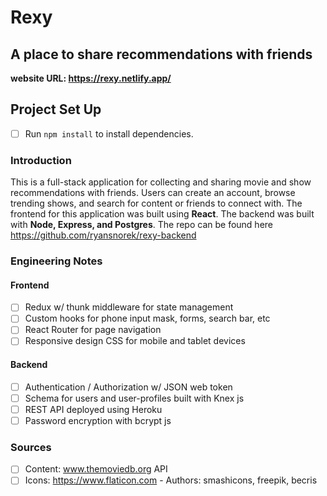 # Rexy
**A place to share recommendations with friends**
-
**website URL: https://rexy.netlify.app/**

## Project Set Up

- [ ] Run `npm install` to install dependencies.


### Introduction

This is a full-stack application for collecting and sharing movie and show recommendations with friends. Users can create an account, browse trending shows, and search for content or friends to connect with. The frontend for this application was built using **React**. The backend was built with **Node, Express, and Postgres**. The repo can be found here https://github.com/ryansnorek/rexy-backend

### Engineering Notes
#### Frontend
- [ ] Redux w/ thunk middleware for state management
- [ ] Custom hooks for phone input mask, forms, search bar, etc
- [ ] React Router for page navigation
- [ ] Responsive design CSS for mobile and tablet devices

#### Backend
- [ ] Authentication / Authorization w/ JSON web token
- [ ] Schema for users and user-profiles built with Knex js 
- [ ] REST API deployed using Heroku
- [ ] Password encryption with bcrypt js

### Sources
- [ ] Content: www.themoviedb.org API
- [ ] Icons: https://www.flaticon.com - Authors: smashicons, freepik, becris

